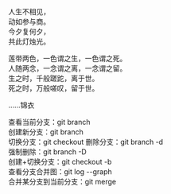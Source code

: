 人生不相见，  
动如参与商。  
今夕复何夕，  
共此灯烛光。  

莲带两色，一色谓之生，一色谓之死。  
人随两念，一念谓之离，一念谓之留。  
生之时，千般蹉跎，离于世。  
死之时，万般嗟叹，留于世。  

……锦衣

查看当前分支：git branch  
创建新分支：git branch <name>  
切换分支：git checkout <name>
删除分支：git branch -d <name>  
强制删除：git branch -D <name>  
创建+切换分支：git checkout -b <name>  
查看分支合并图：git log --graph  
合并某分支到当前分支：git merge <name>  
